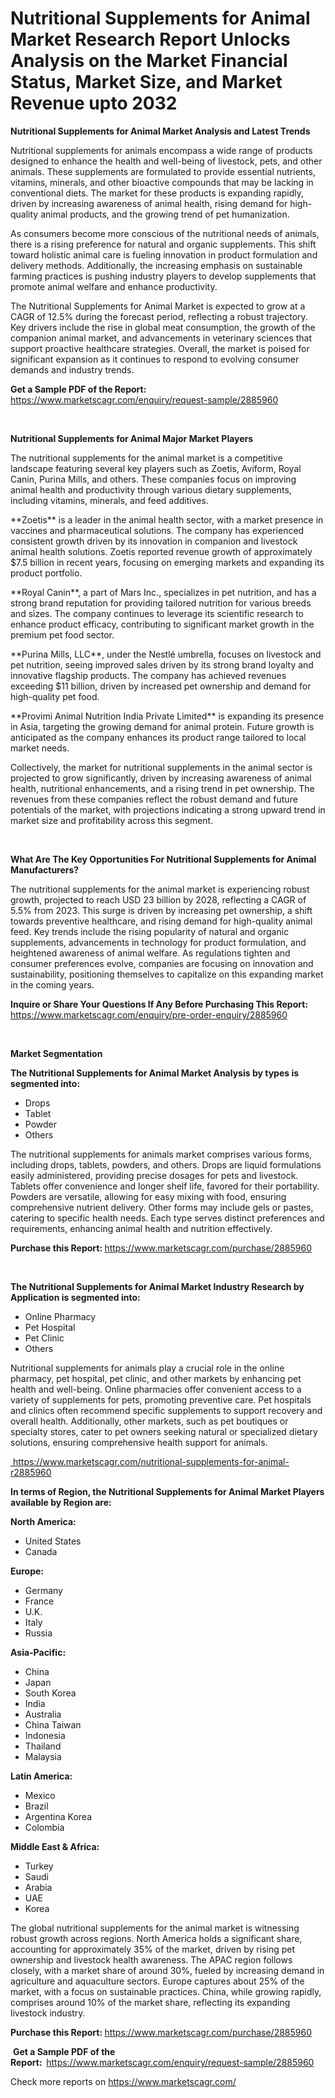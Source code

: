 <p><h1>Nutritional Supplements for Animal Market Research Report Unlocks Analysis on the Market Financial Status, Market Size, and Market Revenue upto 2032</h1></p><p><strong>Nutritional Supplements for Animal Market Analysis and Latest Trends</strong></p>
<p><p>Nutritional supplements for animals encompass a wide range of products designed to enhance the health and well-being of livestock, pets, and other animals. These supplements are formulated to provide essential nutrients, vitamins, minerals, and other bioactive compounds that may be lacking in conventional diets. The market for these products is expanding rapidly, driven by increasing awareness of animal health, rising demand for high-quality animal products, and the growing trend of pet humanization.</p><p>As consumers become more conscious of the nutritional needs of animals, there is a rising preference for natural and organic supplements. This shift toward holistic animal care is fueling innovation in product formulation and delivery methods. Additionally, the increasing emphasis on sustainable farming practices is pushing industry players to develop supplements that promote animal welfare and enhance productivity.</p><p>The Nutritional Supplements for Animal Market is expected to grow at a CAGR of 12.5% during the forecast period, reflecting a robust trajectory. Key drivers include the rise in global meat consumption, the growth of the companion animal market, and advancements in veterinary sciences that support proactive healthcare strategies. Overall, the market is poised for significant expansion as it continues to respond to evolving consumer demands and industry trends.</p></p>
<p><strong>Get a Sample PDF of the Report:&nbsp;</strong> <a href="https://www.marketscagr.com/enquiry/request-sample/2885960?utm_campaign=3192&utm_medium=2&utm_source=Github&utm_content=ia&utm_term=13032025&utm_id=nutritional-supplements-for-animal">https://www.marketscagr.com/enquiry/request-sample/2885960</a></p>
<p>&nbsp;</p>
<p><strong>Nutritional Supplements for Animal Major Market Players</strong></p>
<p><p>The nutritional supplements for the animal market is a competitive landscape featuring several key players such as Zoetis, Aviform, Royal Canin, Purina Mills, and others. These companies focus on improving animal health and productivity through various dietary supplements, including vitamins, minerals, and feed additives.</p><p>**Zoetis** is a leader in the animal health sector, with a market presence in vaccines and pharmaceutical solutions. The company has experienced consistent growth driven by its innovation in companion and livestock animal health solutions. Zoetis reported revenue growth of approximately $7.5 billion in recent years, focusing on emerging markets and expanding its product portfolio.</p><p>**Royal Canin**, a part of Mars Inc., specializes in pet nutrition, and has a strong brand reputation for providing tailored nutrition for various breeds and sizes. The company continues to leverage its scientific research to enhance product efficacy, contributing to significant market growth in the premium pet food sector. </p><p>**Purina Mills, LLC**, under the Nestlé umbrella, focuses on livestock and pet nutrition, seeing improved sales driven by its strong brand loyalty and innovative flagship products. The company has achieved revenues exceeding $11 billion, driven by increased pet ownership and demand for high-quality pet food.</p><p>**Provimi Animal Nutrition India Private Limited** is expanding its presence in Asia, targeting the growing demand for animal protein. Future growth is anticipated as the company enhances its product range tailored to local market needs. </p><p>Collectively, the market for nutritional supplements in the animal sector is projected to grow significantly, driven by increasing awareness of animal health, nutritional enhancements, and a rising trend in pet ownership. The revenues from these companies reflect the robust demand and future potentials of the market, with projections indicating a strong upward trend in market size and profitability across this segment.</p></p>
<p>&nbsp;</p>
<p><strong>What Are The Key Opportunities For Nutritional Supplements for Animal Manufacturers?</strong></p>
<p><p>The nutritional supplements for the animal market is experiencing robust growth, projected to reach USD 23 billion by 2028, reflecting a CAGR of 5.5% from 2023. This surge is driven by increasing pet ownership, a shift towards preventive healthcare, and rising demand for high-quality animal feed. Key trends include the rising popularity of natural and organic supplements, advancements in technology for product formulation, and heightened awareness of animal welfare. As regulations tighten and consumer preferences evolve, companies are focusing on innovation and sustainability, positioning themselves to capitalize on this expanding market in the coming years.</p></p>
<p><strong>Inquire or Share Your Questions If Any Before Purchasing This Report:</strong> <a href="https://www.marketscagr.com/enquiry/pre-order-enquiry/2885960?utm_campaign=3192&utm_medium=2&utm_source=Github&utm_content=ia&utm_term=13032025&utm_id=nutritional-supplements-for-animal">https://www.marketscagr.com/enquiry/pre-order-enquiry/2885960</a></p>
<p>&nbsp;</p>
<p><strong>Market Segmentation</strong></p>
<p><strong>The Nutritional Supplements for Animal Market Analysis by types is segmented into:</strong></p>
<p><ul><li>Drops</li><li>Tablet</li><li>Powder</li><li>Others</li></ul></p>
<p><p>The nutritional supplements for animals market comprises various forms, including drops, tablets, powders, and others. Drops are liquid formulations easily administered, providing precise dosages for pets and livestock. Tablets offer convenience and longer shelf life, favored for their portability. Powders are versatile, allowing for easy mixing with food, ensuring comprehensive nutrient delivery. Other forms may include gels or pastes, catering to specific health needs. Each type serves distinct preferences and requirements, enhancing animal health and nutrition effectively.</p></p>
<p><strong>Purchase this Report:&nbsp;</strong><a href="https://www.marketscagr.com/purchase/2885960?utm_campaign=3192&utm_medium=2&utm_source=Github&utm_content=ia&utm_term=13032025&utm_id=nutritional-supplements-for-animal">https://www.marketscagr.com/purchase/2885960</a></p>
<p>&nbsp;</p>
<p><strong>The Nutritional Supplements for Animal Market Industry Research by Application is segmented into:</strong></p>
<p><ul><li>Online Pharmacy</li><li>Pet Hospital</li><li>Pet Clinic</li><li>Others</li></ul></p>
<p><p>Nutritional supplements for animals play a crucial role in the online pharmacy, pet hospital, pet clinic, and other markets by enhancing pet health and well-being. Online pharmacies offer convenient access to a variety of supplements for pets, promoting preventive care. Pet hospitals and clinics often recommend specific supplements to support recovery and overall health. Additionally, other markets, such as pet boutiques or specialty stores, cater to pet owners seeking natural or specialized dietary solutions, ensuring comprehensive health support for animals.</p></p>
<p><a href="https://www.marketscagr.com/nutritional-supplements-for-animal-r2885960?utm_campaign=3192&utm_medium=2&utm_source=Github&utm_content=ia&utm_term=13032025&utm_id=nutritional-supplements-for-animal">&nbsp;https://www.marketscagr.com/nutritional-supplements-for-animal-r2885960</a></p>
<p><strong>In terms of Region, the Nutritional Supplements for Animal Market Players available by Region are:</strong></p>
<p>
    <p> <strong> North America: </strong>
        <ul>
            <li>United States</li>
            <li>Canada</li>
        </ul>
        </p> 
    <p> <strong> Europe: </strong>
        <ul>
            <li>Germany</li>
            <li>France</li>
            <li>U.K.</li>
            <li>Italy</li>
            <li>Russia</li>
        </ul>
        </p> 
    <p> <strong> Asia-Pacific: </strong>
        <ul>
            <li>China</li>
            <li>Japan</li>
            <li>South Korea</li>
            <li>India</li>
            <li>Australia</li>
            <li>China Taiwan</li>
            <li>Indonesia</li>
            <li>Thailand</li>
            <li>Malaysia</li>
        </ul>
        </p> 
    <p> <strong> Latin America: </strong>
        <ul>
            <li>Mexico</li>
            <li>Brazil</li>
            <li>Argentina Korea</li>
            <li>Colombia</li>
        </ul>
        </p> 
    <p> <strong> Middle East & Africa: </strong>
        <ul>
            <li>Turkey</li>
            <li>Saudi</li>
            <li>Arabia</li>
            <li>UAE</li>
            <li>Korea</li>
        </ul>
    </p>
    </p>
<p><p>The global nutritional supplements for the animal market is witnessing robust growth across regions. North America holds a significant share, accounting for approximately 35% of the market, driven by rising pet ownership and livestock health awareness. The APAC region follows closely, with a market share of around 30%, fueled by increasing demand in agriculture and aquaculture sectors. Europe captures about 25% of the market, with a focus on sustainable practices. China, while growing rapidly, comprises around 10% of the market share, reflecting its expanding livestock industry.</p></p>
<p><strong>Purchase this Report: </strong><a href="https://www.marketscagr.com/purchase/2885960?utm_campaign=3192&utm_medium=2&utm_source=Github&utm_content=ia&utm_term=13032025&utm_id=nutritional-supplements-for-animal">https://www.marketscagr.com/purchase/2885960</a></p>
<p>&nbsp;<strong>Get a Sample PDF of the Report:&nbsp;&nbsp;</strong><a href="https://www.marketscagr.com/enquiry/request-sample/2885960?utm_campaign=3192&utm_medium=2&utm_source=Github&utm_content=ia&utm_term=13032025&utm_id=nutritional-supplements-for-animal">https://www.marketscagr.com/enquiry/request-sample/2885960</a></p>
<p><strong></strong></p>
<p>Check more reports on <a href="https://www.marketscagr.com/?utm_campaign=3192&utm_medium=2&utm_source=Github&utm_content=ia&utm_term=13032025&utm_id=nutritional-supplements-for-animal">https://www.marketscagr.com/</a></p>